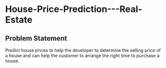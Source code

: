 # House-Price-Prediction---Real-Estate

## Problem Statement 
Predict house prices to help the developer to determine the selling price of a house and can help the customer to arrange the right time to purchase a house.
